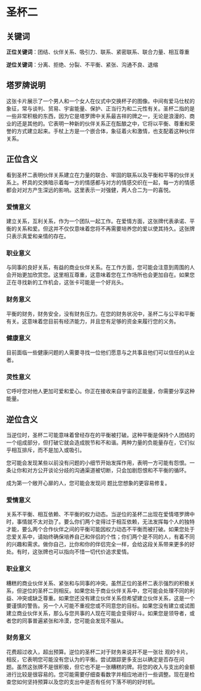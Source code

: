 # 圣杯二

## 关键词

**正位关键词**：团结、伙伴关系、吸引力、联系、紧密联系、联合力量、相互尊重

**逆位关键词**：分离、拒绝、分裂、不平衡、紧张、沟通不良、退缩

## 塔罗牌说明

这张卡片展示了一个男人和一个女人在仪式中交换杯子的图像。中间有爱马仕杖的象征，常与谈判、贸易、宇宙能量、保护、正当行为和二元性有关。圣杯二指的是一些非常积极的东西，因为它是塔罗牌中关系最吉祥的牌之一，无论是浪漫的、商业的还是其他的。它表明一种新的伙伴关系正在酝酿之中，它将以平衡、尊重和荣誉的方式建立起来。手杖上方是一个嵌合体，象征着火和激情，也支配着这种伙伴关系。

## 正位含义

看到圣杯二表明伙伴关系建立在力量的联合、牢固的联系以及平衡和平等的伙伴关系上。杯具的交换暗示着每一方的情感都与对方的情感交织在一起，每一方的情感都会对对方产生深远的影响。这里表示一对强健，两人合二为一的喜悦。

### 爱情意义

建立关系，互利关系，作为一个团队一起工作。在爱情方面，这张牌代表承诺、平衡的关系和爱。但这并不仅仅意味着您将不再需要培养您的爱以使其持久。这张牌只表示真爱和亲情的存在。

### 职业意义

与同事的良好关系，有益的商业伙伴关系。在工作方面，您可能会注意到周围的人会开始更加欣赏您。这里相互尊重，这意味着您在工作场所也会更加自在。如果您正在寻找新的工作机会，这张卡可能是一个好兆头。

### 财务意义

平衡的财务，财务安全，没有财务压力。在您的财务状况中，圣杯二与公平和平衡有关。这意味着您目前有经济能力，并且您有足够的资金来履行您的义务。

### 健康意义

目前面临一些健康问题的人需要寻找一位他们愿意与之共事且他们可以信任的从业者。

### 灵性意义

它呼吁您对他人更加可爱和爱心。你正在接收来自宇宙的正能量，你需要分享这种能量。

## 逆位含义

当逆位时，圣杯二可能意味着曾经存在的平衡被打破。这种平衡是保持个人团结的一个组成部分，但打破它就会造成脱节和不和谐。两种力量的负能量存在，它们似乎相互排斥，而不是加入或吸引。

您可能会发现某些以前没有问题的小细节开始发挥作用，表明一方可能有怨恨。一条让你和对方公开谈论分歧的沟通渠道被切断，只会加剧怨恨和不平衡的循环。

成为第一个敞开心扉的人，您可能会发现问 题比您想象的更容易修复。

### 爱情意义

关系不平衡、相互依赖、不平衡的权力动态。当逆位的圣杯二出现在爱情塔罗牌中时，事情就不太对劲了。要么你们两个变得过于相互依赖，无法发挥每个人的独特才能，要么两个合作伙伴之间的平衡可能因权力动态不平衡而被打破。如果您处于恋爱关系中，请始终确保培养自己和伴侣的个性；你们两个是不同的人，有着不同的兴趣和需求。做你自己，比你和你的伴侣完全一样，会给这段关系带来更多的好处。有时，这张牌也可以指向不惜一切代价追求爱情。

### 职业意义

糟糕的商业伙伴关系、紧张和与同事的冲突。虽然正位的圣杯二表示强烈的积极关系，但逆位的圣杯二则相反。如果您处于商业伙伴关系中，您可能会处理不同的利益、冲突或缺乏尊重。如果您还没有建立伙伴关系但希望建立伙伴关系，这是一个要谨慎的警告。另一个人可能不重视您或不同意您的目标。如果您没有建立或试图建立商业伙伴关系，那么与您共事的人现在可能会变得好斗。如果您是领导者，或者您的同事普遍紧张和冷漠，您可能会发现不服从。

### 财务意义

花费超过收入，超出预算。逆位的圣杯二对于财务来说并不是一张壮 观的卡片。相反，它表明您可能没有您认为的平衡。尝试跟踪更多支出以确定是否存在问 题。虽然这张牌不是很积极，但它也不是一张糟糕的牌。将您的收入与支出的金额进行比较是很容易的。您可能需要仔细查看数字并相应地进行一些调整。现在是检查您如何坚持预算以及您的支出中是否有任何下落不明的好时机。